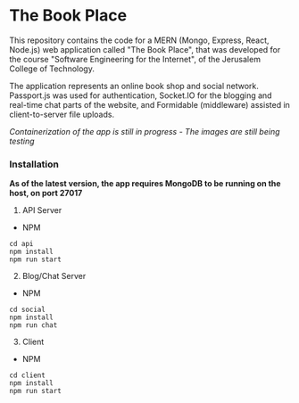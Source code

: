 # The Book Place

This repository contains the code for a MERN (Mongo, Express, React, Node.js) web application called "The Book Place", that was developed for the course "Software Engineering for the Internet", of the Jerusalem College of Technology.

The application represents an online book shop and social network. Passport.js was used for authentication, Socket.IO for the blogging and real-time chat parts of the website, and Formidable (middleware) assisted in client-to-server file uploads.

*Containerization of the app is still in progress - The images are still being testing*

### Installation

**As of the latest version, the app requires MongoDB to be running on the host, on port 27017**

1. API Server

* NPM
```
cd api
npm install
npm run start
```

2. Blog/Chat Server

* NPM
```
cd social
npm install
npm run chat
```

3. Client

* NPM
```
cd client
npm install
npm run start
```